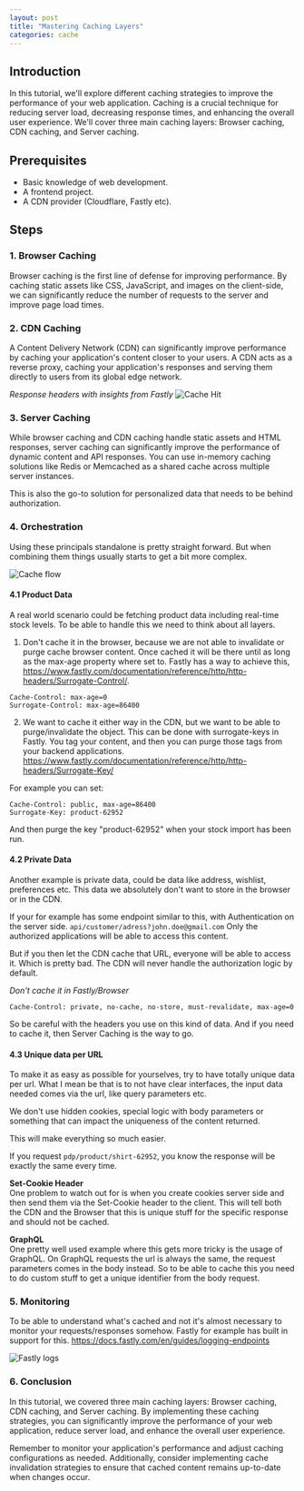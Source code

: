 ```yaml
---
layout: post
title: "Mastering Caching Layers"
categories: cache
---
```


## Introduction
In this tutorial, we'll explore different caching strategies to improve the performance of your web application. Caching is a crucial technique for reducing server load, decreasing response times, and enhancing the overall user experience. We'll cover three main caching layers: Browser caching, CDN caching, and Server caching.

## Prerequisites
- Basic knowledge of web development.
- A frontend project.
- A CDN provider (Cloudflare, Fastly etc).

## Steps

### 1. Browser Caching
Browser caching is the first line of defense for improving performance. By caching static assets like CSS, JavaScript, and images on the client-side, we can significantly reduce the number of requests to the server and 
improve page load times.


### 2. CDN Caching
A Content Delivery Network (CDN) can significantly improve performance by caching your application's content closer to your users. A CDN acts as a reverse proxy, caching your application's responses and serving them directly to users from its global edge network.

*Response headers with insights from Fastly*
![Cache Hit](/images/cache_hit.png)


### 3. Server Caching
While browser caching and CDN caching handle static assets and HTML responses, server caching can significantly improve the performance of dynamic content and API responses. You can use in-memory caching solutions like Redis or Memcached as a shared cache across multiple server instances.

This is also the go-to solution for personalized data that needs to be behind authorization.


### 4. Orchestration
Using these principals standalone is pretty straight forward. But when combining them things usually starts to get a bit more complex.

![Cache flow](/images/cache_flow.png)

#### 4.1 Product Data
A real world scenario could be fetching product data including real-time stock levels. To be able to handle this we need to think about all layers.

1. Don't cache it in the browser, because we are not able to invalidate or purge cache browser content. Once cached it will be there until as long as the max-age property where set to.
Fastly has a way to achieve this, https://www.fastly.com/documentation/reference/http/http-headers/Surrogate-Control/.

```
Cache-Control: max-age=0
Surrogate-Control: max-age=86400
```

2. We want to cache it either way in the CDN, but we want to be able to purge/invalidate the object.
This can be done with surrogate-keys in Fastly. You tag your content, and then you can purge those tags from your backend applications. https://www.fastly.com/documentation/reference/http/http-headers/Surrogate-Key/

For example you can set:

```
Cache-Control: public, max-age=86400
Surrogate-Key: product-62952
```

And then purge the key "product-62952" when your stock import has been run.

#### 4.2 Private Data
Another example is private data, could be data like address, wishlist, preferences etc.
This data we absolutely don't want to store in the browser or in the CDN.

If your for example has some endpoint similar to this, with Authentication on the server side.
`api/customer/adress?john.doe@gmail.com`
Only the authorized applications will be able to access this content.

But if you then let the CDN cache that URL, everyone will be able to access it. Which is pretty bad.
The CDN will never handle the authorization logic by default.

*Don't cache it in Fastly/Browser*
```
Cache-Control: private, no-cache, no-store, must-revalidate, max-age=0
```

So be careful with the headers you use on this kind of data. And if you need to cache it, then Server Caching is the way to go.

#### 4.3 Unique data per URL
To make it as easy as possible for yourselves, try to have totally unique data per url.
What I mean be that is to not have clear interfaces, the input data needed comes via the url, like query parameters etc. 

We don't use hidden cookies, special logic with body parameters or something that can impact the uniqueness of the content returned.

This will make everything so much easier.

If you request `pdp/product/shirt-62952`, you know the response will be exactly the same every time.

**Set-Cookie Header**   
One problem to watch out for is when you create cookies server side and then send them via the Set-Cookie header to the client. This will tell both the CDN and the Browser that this is unique stuff for the specific response and should not be cached.


**GraphQL**  
One pretty well used example where this gets more tricky is the usage of GraphQL. On GraphQL requests the url is always the same, the request parameters comes in the body instead. So to be able to cache this you need to do custom stuff to get a unique identifier from the body request. 


### 5. Monitoring
To be able to understand what's cached and not it's almost necessary to monitor your requests/responses somehow.
Fastly for example has built in support for this. https://docs.fastly.com/en/guides/logging-endpoints

![Fastly logs](/images/cache_logs.png)


### 6. Conclusion
In this tutorial, we covered three main caching layers: Browser caching, CDN caching, and Server caching. By implementing these caching strategies, you can significantly improve the performance of your web application, reduce server load, and enhance the overall user experience.

Remember to monitor your application's performance and adjust caching configurations as needed. Additionally, consider implementing cache invalidation strategies to ensure that cached content remains up-to-date when changes occur.